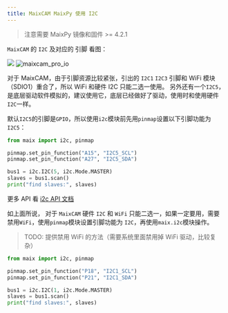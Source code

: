 ```yaml
---
title: MaixCAM MaixPy 使用 I2C
---
```


> 注意需要 MaixPy 镜像和固件 >= 4.2.1

`MaixCAM` 的 `I2C` 及对应的 引脚 看图：

![](https://wiki.sipeed.com/hardware/zh/lichee/assets/RV_Nano/intro/RV_Nano_3.jpg)
![maixcam_pro_io](/static/image/maixcam_pro_io.png)


对于 MaixCAM，由于引脚资源比较紧张，引出的 `I2C1` `I2C3` 引脚和 WiFi 模块（SDIO1）重合了，所以 WiFi 和硬件 I2C 只能二选一使用。
另外还有一个`I2C5`，是底层驱动软件模拟的，建议使用它，底层已经做好了驱动，使用时和使用硬件`I2C`一样。

默认`I2C5`的引脚是`GPIO`，所以使用`i2c`模块前先用`pinmap`设置以下引脚功能为`I2C5`：

```python
from maix import i2c, pinmap

pinmap.set_pin_function("A15", "I2C5_SCL")
pinmap.set_pin_function("A27", "I2C5_SDA")

bus1 = i2c.I2C(5, i2c.Mode.MASTER)
slaves = bus1.scan()
print("find slaves:", slaves)

```

更多 API 看 [i2c API 文档](https://wiki.sipeed.com/maixpy/api/maix/peripheral/i2c.html)



如上面所说， 对于 `MaixCAM` 硬件 `I2C` 和 `WiFi` 只能二选一，如果一定要用，需要禁用`WiFi`，使用`pinmap`模块设置引脚功能为 `I2C`，再使用`maix.i2c`模块操作。
> TODO: 提供禁用 WiFi 的方法（需要系统里面禁用掉 WiFi 驱动，比较复杂）

```python
from maix import i2c, pinmap

pinmap.set_pin_function("P18", "I2C1_SCL")
pinmap.set_pin_function("P21", "I2C1_SDA")

bus1 = i2c.I2C(1, i2c.Mode.MASTER)
slaves = bus1.scan()
print("find slaves:", slaves)

```




